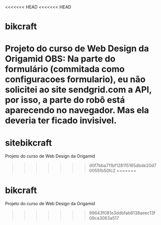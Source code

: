 <<<<<<< HEAD
<<<<<<< HEAD
# bikcraft
Projeto do curso de Web Design da Origamid
OBS: Na parte do formulário (commitada como configuracoes formulario), eu não solicitei ao site sendgrid.com a API, por isso, a parte do robô está aparecendo no navegador. Mas ela deveria ter ficado invisivel.
=======
# sitebikcraft
Projeto do curso de Web Design da Origamid
>>>>>>> d0f7bba711bf128115165dbde20d70055fb50fc2
=======
# bikcraft
Projeto do curso de Web Design da Origamid
>>>>>>> 99643f081e3ddbfab8138aeec13f09ca3063a517
